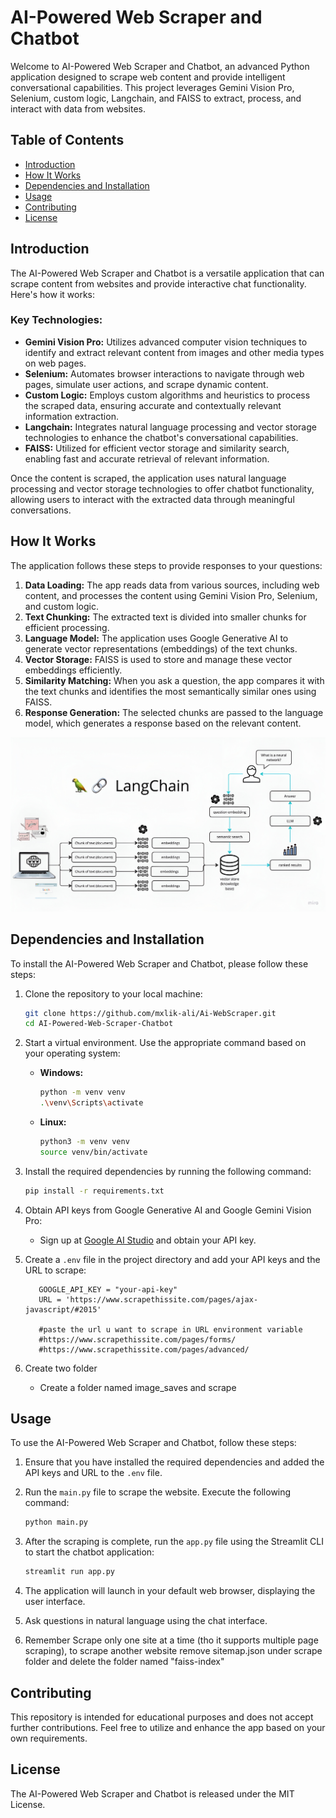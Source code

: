 
# AI-Powered Web Scraper and Chatbot

Welcome to AI-Powered Web Scraper and Chatbot, an advanced Python application designed to scrape web content and provide intelligent conversational capabilities. This project leverages Gemini Vision Pro, Selenium, custom logic, Langchain, and FAISS to extract, process, and interact with data from websites.

## Table of Contents

- [Introduction](#introduction)
- [How It Works](#how-it-works)
- [Dependencies and Installation](#dependencies-and-installation)
- [Usage](#usage)
- [Contributing](#contributing)
- [License](#license)

## Introduction

The AI-Powered Web Scraper and Chatbot is a versatile application that can scrape content from websites and provide interactive chat functionality. Here's how it works:

### Key Technologies:
- **Gemini Vision Pro:** Utilizes advanced computer vision techniques to identify and extract relevant content from images and other media types on web pages.
- **Selenium:** Automates browser interactions to navigate through web pages, simulate user actions, and scrape dynamic content.
- **Custom Logic:** Employs custom algorithms and heuristics to process the scraped data, ensuring accurate and contextually relevant information extraction.
- **Langchain:** Integrates natural language processing and vector storage technologies to enhance the chatbot's conversational capabilities.
- **FAISS:** Utilized for efficient vector storage and similarity search, enabling fast and accurate retrieval of relevant information.

Once the content is scraped, the application uses natural language processing and vector storage technologies to offer chatbot functionality, allowing users to interact with the extracted data through meaningful conversations.

## How It Works

The application follows these steps to provide responses to your questions:

1. **Data Loading:** The app reads data from various sources, including web content, and processes the content using Gemini Vision Pro, Selenium, and custom logic.
2. **Text Chunking:** The extracted text is divided into smaller chunks for efficient processing.
3. **Language Model:** The application uses Google Generative AI to generate vector representations (embeddings) of the text chunks.
4. **Vector Storage:** FAISS is used to store and manage these vector embeddings efficiently.
5. **Similarity Matching:** When you ask a question, the app compares it with the text chunks and identifies the most semantically similar ones using FAISS.
6. **Response Generation:** The selected chunks are passed to the language model, which generates a response based on the relevant content.

![How It Works Diagram](md_image/WebScraper_Langchain.jpeg)

## Dependencies and Installation

To install the AI-Powered Web Scraper and Chatbot, please follow these steps:

1. Clone the repository to your local machine:

   ```bash
   git clone https://github.com/mxlik-ali/Ai-WebScraper.git
   cd AI-Powered-Web-Scraper-Chatbot
   ```

2. Start a virtual environment. Use the appropriate command based on your operating system:
   - **Windows:**
     ```bash
     python -m venv venv
     .\venv\Scripts\activate
     ```
   - **Linux:**
     ```bash
     python3 -m venv venv
     source venv/bin/activate
     ```

3. Install the required dependencies by running the following command:

   ```bash
   pip install -r requirements.txt
   ```

4. Obtain API keys from Google Generative AI and Google Gemini Vision Pro:
   - Sign up at [Google AI Studio](https://aistudio.google.com/) and obtain your API key.
   

5. Create a `.env` file in the project directory and add your API keys and the URL to scrape:

   ```plaintext
      GOOGLE_API_KEY = "your-api-key"
      URL = 'https://www.scrapethissite.com/pages/ajax-javascript/#2015'
      
      #paste the url u want to scrape in URL environment variable
      #https://www.scrapethissite.com/pages/forms/
      #https://www.scrapethissite.com/pages/advanced/
   ```

   
6. Create two folder
   - Create a folder named image_saves and scrape

## Usage

To use the AI-Powered Web Scraper and Chatbot, follow these steps:

1. Ensure that you have installed the required dependencies and added the API keys and URL to the `.env` file.

2. Run the `main.py` file to scrape the website. Execute the following command:

   ```bash
   python main.py
   ```

3. After the scraping is complete, run the `app.py` file using the Streamlit CLI to start the chatbot application:

   ```bash
   streamlit run app.py
   ```

4. The application will launch in your default web browser, displaying the user interface.

5. Ask questions in natural language using the chat interface.

6. Remember Scrape only one site at a time (tho it supports multiple page scraping), to scrape another website remove sitemap.json under scrape folder and delete the folder named "faiss-index"

## Contributing

This repository is intended for educational purposes and does not accept further contributions. Feel free to utilize and enhance the app based on your own requirements.

## License

The AI-Powered Web Scraper and Chatbot is released under the MIT License.

